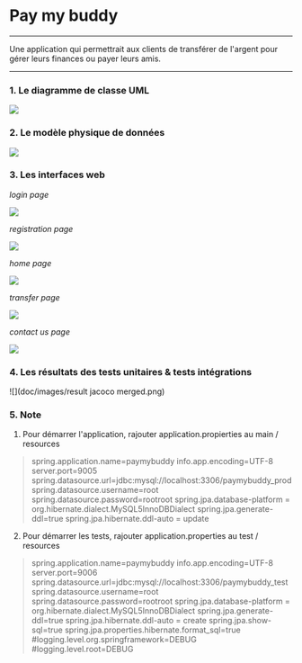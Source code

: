 # Pay my buddy

--- 

Une application qui permettrait aux clients de transférer de l'argent pour gérer leurs finances ou payer leurs amis.

--- 

### 1.  Le diagramme de classe UML

![](doc/images/uml.png)

### 2. Le modèle physique de données

![](doc/images/pysique.png)

### 3. Les interfaces web

*login page*

![](doc/images/login.png)

*registration page*

![](doc/images/signup.png)

*home page*

![](doc/images/home.png)

*transfer page*

![](doc/images/transfer.png)

*contact us page*

![](doc/images/contactus.png)

### 4. Les résultats des tests unitaires & tests intégrations

![](doc/images/result jacoco merged.png)

### 5. Note

1. Pour démarrer l'application, rajouter application.propierties au main / resources

> spring.application.name=paymybuddy
info.app.encoding=UTF-8
server.port=9005
spring.datasource.url=jdbc:mysql://localhost:3306/paymybuddy_prod
spring.datasource.username=root
spring.datasource.password=rootroot
spring.jpa.database-platform = org.hibernate.dialect.MySQL5InnoDBDialect
spring.jpa.generate-ddl=true
spring.jpa.hibernate.ddl-auto = update

2. Pour démarrer les tests, rajouter application.properties au test / resources

> spring.application.name=paymybuddy
info.app.encoding=UTF-8
server.port=9006
spring.datasource.url=jdbc:mysql://localhost:3306/paymybuddy_test
spring.datasource.username=root
spring.datasource.password=rootroot
spring.jpa.database-platform = org.hibernate.dialect.MySQL5InnoDBDialect
spring.jpa.generate-ddl=true
spring.jpa.hibernate.ddl-auto = create
spring.jpa.show-sql=true
spring.jpa.properties.hibernate.format_sql=true
#logging.level.org.springframework=DEBUG
#logging.level.root=DEBUG